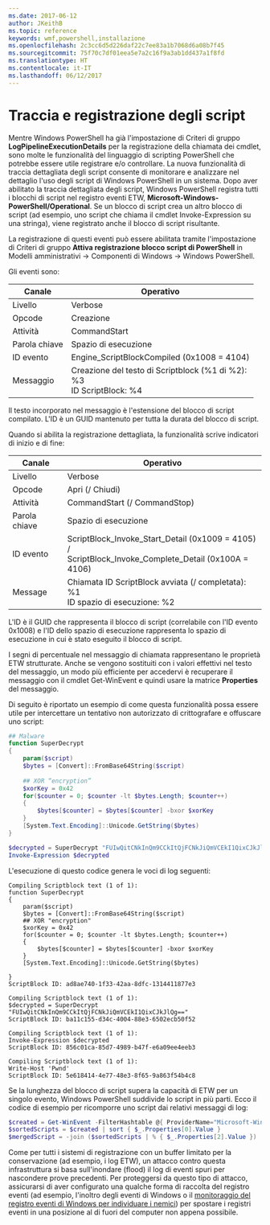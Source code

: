```yaml
---
ms.date: 2017-06-12
author: JKeithB
ms.topic: reference
keywords: wmf,powershell,installazione
ms.openlocfilehash: 2c3cc6d5d226daf22c7ee83a1b7068d6a08b7f45
ms.sourcegitcommit: 75f70c7df01eea5e7a2c16f9a3ab1dd437a1f8fd
ms.translationtype: HT
ms.contentlocale: it-IT
ms.lasthandoff: 06/12/2017
---
```

<a id="script-tracing-and-logging" class="xliff"></a>
# Traccia e registrazione degli script

Mentre Windows PowerShell ha già l'impostazione di Criteri di gruppo **LogPipelineExecutionDetails** per la registrazione della chiamata dei cmdlet, sono molte le funzionalità del linguaggio di scripting PowerShell che potrebbe essere utile registrare e/o controllare. La nuova funzionalità di traccia dettagliata degli script consente di monitorare e analizzare nel dettaglio l'uso degli script di Windows PowerShell in un sistema. Dopo aver abilitato la traccia dettagliata degli script, Windows PowerShell registra tutti i blocchi di script nel registro eventi ETW, **Microsoft-Windows-PowerShell/Operational**. Se un blocco di script crea un altro blocco di script (ad esempio, uno script che chiama il cmdlet Invoke-Expression su una stringa), viene registrato anche il blocco di script risultante.

La registrazione di questi eventi può essere abilitata tramite l'impostazione di Criteri di gruppo **Attiva registrazione blocco script di PowerShell** in Modelli amministrativi -> Componenti di Windows -> Windows PowerShell.

Gli eventi sono:

| Canale | Operativo                                 |
|---------|---------------------------------------------|
| Livello   | Verbose                                     |
| Opcode  | Creazione                                      |
| Attività    | CommandStart                                |
| Parola chiave | Spazio di esecuzione                                    |
| ID evento | Engine_ScriptBlockCompiled (0x1008 = 4104)  |
| Messaggio | Creazione del testo di Scriptblock (%1 di %2): </br> %3 </br> ID ScriptBlock: %4 |


Il testo incorporato nel messaggio è l'estensione del blocco di script compilato. L'ID è un GUID mantenuto per tutta la durata del blocco di script.

Quando si abilita la registrazione dettagliata, la funzionalità scrive indicatori di inizio e di fine:

| Canale | Operativo                                            |
|---------|--------------------------------------------------------|
| Livello   | Verbose                                                |
| Opcode  | Apri (/ Chiudi)                                         |
| Attività    | CommandStart (/ CommandStop)                           |
| Parola chiave | Spazio di esecuzione                                               |
| ID evento | ScriptBlock\_Invoke\_Start\_Detail (0x1009 = 4105) / </br> ScriptBlock\_Invoke\_Complete\_Detail (0x100A = 4106) |
| Message | Chiamata ID ScriptBlock avviata (/ completata): %1 </br> ID spazio di esecuzione: %2 |

L'ID è il GUID che rappresenta il blocco di script (correlabile con l'ID evento 0x1008) e l'ID dello spazio di esecuzione rappresenta lo spazio di esecuzione in cui è stato eseguito il blocco di script.

I segni di percentuale nel messaggio di chiamata rappresentano le proprietà ETW strutturate. Anche se vengono sostituiti con i valori effettivi nel testo del messaggio, un modo più efficiente per accedervi è recuperare il messaggio con il cmdlet Get-WinEvent e quindi usare la matrice **Properties** del messaggio.

Di seguito è riportato un esempio di come questa funzionalità possa essere utile per intercettare un tentativo non autorizzato di crittografare e offuscare uno script:

```powershell
## Malware
function SuperDecrypt
{
    param($script)
    $bytes = [Convert]::FromBase64String($script)
             
    ## XOR “encryption”
    $xorKey = 0x42
    for($counter = 0; $counter -lt $bytes.Length; $counter++)
    {
        $bytes[$counter] = $bytes[$counter] -bxor $xorKey
    }
    [System.Text.Encoding]::Unicode.GetString($bytes)
}

$decrypted = SuperDecrypt "FUIwQitCNkInQm9CCkItQjFCNkJiQmVCEkI1QixCJkJlQg=="
Invoke-Expression $decrypted
```

L'esecuzione di questo codice genera le voci di log seguenti:

```
Compiling Scriptblock text (1 of 1):
function SuperDecrypt
{
    param($script)
    $bytes = [Convert]::FromBase64String($script)
    ## XOR "encryption"
    $xorKey = 0x42
    for($counter = 0; $counter -lt $bytes.Length; $counter++)
    {
        $bytes[$counter] = $bytes[$counter] -bxor $xorKey
    }
    [System.Text.Encoding]::Unicode.GetString($bytes)

}
ScriptBlock ID: ad8ae740-1f33-42aa-8dfc-1314411877e3

Compiling Scriptblock text (1 of 1):
$decrypted = SuperDecrypt "FUIwQitCNkInQm9CCkItQjFCNkJiQmVCEkI1QixCJkJlQg=="
ScriptBlock ID: ba11c155-d34c-4004-88e3-6502ecb50f52

Compiling Scriptblock text (1 of 1):
Invoke-Expression $decrypted
ScriptBlock ID: 856c01ca-85d7-4989-b47f-e6a09ee4eeb3

Compiling Scriptblock text (1 of 1):
Write-Host 'Pwnd'
ScriptBlock ID: 5e618414-4e77-48e3-8f65-9a863f54b4c8
```

Se la lunghezza del blocco di script supera la capacità di ETW per un singolo evento, Windows PowerShell suddivide lo script in più parti. Ecco il codice di esempio per ricomporre uno script dai relativi messaggi di log:

```powershell
$created = Get-WinEvent -FilterHashtable @{ ProviderName="Microsoft-Windows-PowerShell"; Id = 4104 } | Where-Object { $_.<...> }
$sortedScripts = $created | sort { $_.Properties[0].Value }
$mergedScript = -join ($sortedScripts | % { $_.Properties[2].Value })
```

Come per tutti i sistemi di registrazione con un buffer limitato per la conservazione (ad esempio, i log ETW), un attacco contro questa infrastruttura si basa sull'inondare (flood) il log di eventi spuri per nascondere prove precedenti. Per proteggersi da questo tipo di attacco, assicurarsi di aver configurato una qualche forma di raccolta del registro eventi (ad esempio, l'inoltro degli eventi di Windows o il [monitoraggio del registro eventi di Windows per individuare i nemici](http://www.nsa.gov/ia/_files/app/Spotting_the_Adversary_with_Windows_Event_Log_Monitoring.pdf)) per spostare i registri eventi in una posizione al di fuori del computer non appena possibile.

